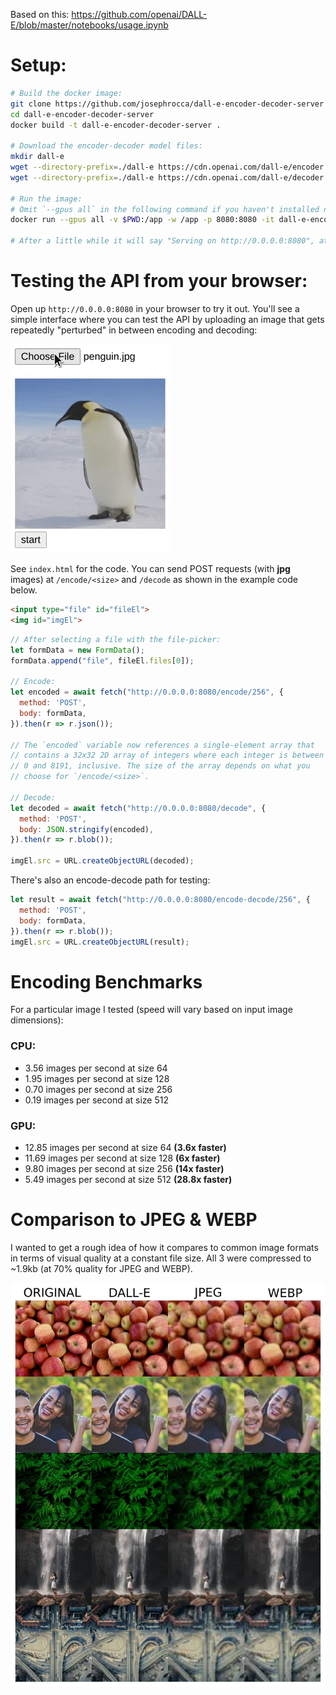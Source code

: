 Based on this: https://github.com/openai/DALL-E/blob/master/notebooks/usage.ipynb

# Setup:
```bash
# Build the docker image:
git clone https://github.com/josephrocca/dall-e-encoder-decoder-server
cd dall-e-encoder-decoder-server
docker build -t dall-e-encoder-decoder-server .

# Download the encoder-decoder model files:
mkdir dall-e
wget --directory-prefix=./dall-e https://cdn.openai.com/dall-e/encoder.pkl
wget --directory-prefix=./dall-e https://cdn.openai.com/dall-e/decoder.pkl

# Run the image:
# Omit `--gpus all` in the following command if you haven't installed nvidia's docker tooling (falls back to CPU)
docker run --gpus all -v $PWD:/app -w /app -p 8080:8080 -it dall-e-encoder-decoder-server python3 main.py

# After a little while it will say "Serving on http://0.0.0.0:8080", at which point the API is ready.
```

# Testing the API from your browser:
Open up `http://0.0.0.0:8080` in your browser to try it out. You'll see a simple interface where you can test the API by uploading an image that gets repeatedly "perturbed" in between encoding and decoding:

![perturbing penguin by repeatedly encoding, changing values, and decoding](https://github.com/josephrocca/dall-e-encoder-decoder-server/raw/main/penguin_perturb.gif)

See `index.html` for the code. You can send POST requests (with **jpg** images) at `/encode/<size>` and `/decode` as shown in the example code below.

```html
<input type="file" id="fileEl">
<img id="imgEl">
```

```js
// After selecting a file with the file-picker:
let formData = new FormData();
formData.append("file", fileEl.files[0]);

// Encode:
let encoded = await fetch("http://0.0.0.0:8080/encode/256", {
  method: 'POST',
  body: formData,
}).then(r => r.json());

// The `encoded` variable now references a single-element array that
// contains a 32x32 2D array of integers where each integer is between
// 0 and 8191, inclusive. The size of the array depends on what you
// choose for `/encode/<size>`.

// Decode:
let decoded = await fetch("http://0.0.0.0:8080/decode", {
  method: 'POST',
  body: JSON.stringify(encoded),
}).then(r => r.blob());

imgEl.src = URL.createObjectURL(decoded);
```

There's also an encode-decode path for testing:
```js
let result = await fetch("http://0.0.0.0:8080/encode-decode/256", {
  method: 'POST',
  body: formData,
}).then(r => r.blob());
imgEl.src = URL.createObjectURL(result);
```

# Encoding Benchmarks

For a particular image I tested (speed will vary based on input image dimensions):

### CPU:
* 3.56 images per second at size 64
* 1.95 images per second at size 128
* 0.70 images per second at size 256
* 0.19 images per second at size 512

### GPU:
* 12.85 images per second at size 64  **(3.6x faster)**
* 11.69 images per second at size 128 **(6x faster)**
* 9.80 images per second at size 256  **(14x faster)**
* 5.49 images per second at size 512  **(28.8x faster)**

# Comparison to JPEG & WEBP

I wanted to get a rough idea of how it compares to common image formats in terms of visual quality at a constant file size. All 3 were compressed to ~1.9kb (at 70% quality for JPEG and WEBP).

![comparison between DALL-E encoder/decoder and JPEG and WEBP compression](https://github.com/josephrocca/dall-e-encoder-decoder-server/blob/main/dalle-jpg-webp-compression-comparison.jpg?raw=true)
